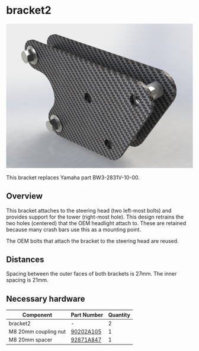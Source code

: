 # bracket2

![bracket2](images/bracket2-complete.jpg)

This bracket replaces Yamaha part BW3-2831V-10-00.

## Overview
This bracket attaches to the steering head (two left-most bolts) and provides support for the tower (right-most hole). This design retrains the two holes (centered) that the OEM headlight attach to. These are retained because many crash bars use this as a mounting point.

The OEM bolts that attach the bracket to the steering head are reused.

## Distances
Spacing between the outer faces of both brackets is 27mm. The inner spacing is 21mm.

## Necessary hardware
|Component|Part Number|Quantity|
|--|--|--|
|bracket2|-|2|
|M8 20mm coupling nut|[90202A105](https://www.mcmaster.com/catalog/129/3609/90202A105)|1|
|M8 20mm spacer|[92871A847](https://www.mcmaster.com/catalog/129/3668/92871A847)|1|
